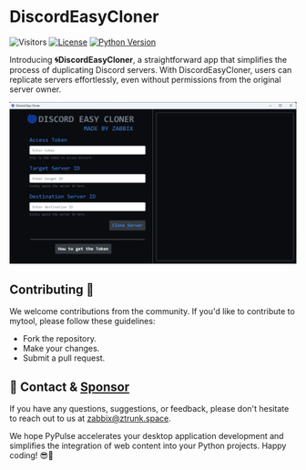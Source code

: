 ﻿# DiscordEasyCloner
![Visitors](https://api.visitorbadge.io/api/visitors?path=https%3A%2F%2Fgithub.com%2Fzabbix-byte%2FDiscordEasyCloner%2F&countColor=%23263759)
[![License](https://img.shields.io/badge/License-MIT-blue.svg?style=for-the-badge&logo=windows&logoColor=white)](https://opensource.org/licenses/MIT)
[![Python Version](https://img.shields.io/badge/Python-3.10-blue?style=for-the-badge&logo=windows&logoColor=white)](https://www.python.org/downloads/)

Introducing **🌀DiscordEasyCloner**, a straightforward app that simplifies the process of duplicating Discord servers. With DiscordEasyCloner, users can replicate servers effortlessly, even without permissions from the original server owner.

![](https://github.com/zabbix-byte/DiscordEasyCloner/blob/main/aplication_preview.png)

## Contributing 🤝
We welcome contributions from the community. If you'd like to contribute to mytool, please follow these guidelines:

- Fork the repository.
- Make your changes.
- Submit a pull request.

## 💌 Contact & [Sponsor](https://github.com/sponsors/zabbix-byte)

If you have any questions, suggestions, or feedback, please don't hesitate to reach out to us at [zabbix@ztrunk.space](mailto:zabbix@ztrunk.space).

We hope PyPulse accelerates your desktop application development and simplifies the integration of web content into your Python projects. Happy coding! 😎🚀

